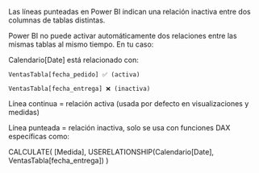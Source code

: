 Las líneas punteadas en Power BI indican una relación inactiva entre dos columnas de tablas distintas.

Power BI no puede activar automáticamente dos relaciones entre las mismas tablas al mismo tiempo. En tu caso:

Calendario[Date] está relacionado con:

    VentasTabla[fecha_pedido] ✅ (activa)

    VentasTabla[fecha_entrega] ❌ (inactiva)

Línea continua = relación activa (usada por defecto en visualizaciones y medidas)

Línea punteada = relación inactiva, solo se usa con funciones DAX específicas como:

CALCULATE(
    [Medida],
    USERELATIONSHIP(Calendario[Date], VentasTabla[fecha_entrega])
)
